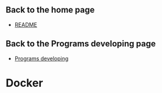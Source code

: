 ## Back to the home page
- [README](../../README.md)

## Back to the Programs developing page
- [Programs developing](../README.md)

# Docker
